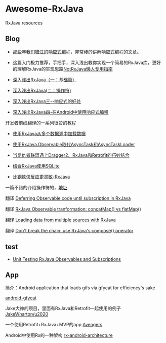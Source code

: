 # Awesome-RxJava
RxJava resources

## Blog

 * [那些年我们错过的响应式编程](http://www.devtf.cn/?p=174)，非常棒的讲解响应式编程的文章。

 * 这篇入门极力推荐，手把手，深入浅出教你实现一个简易的RxJava库，更好的理解RxJava的实现思路[NotRxJava懒人专用指南](http://www.devtf.cn/?p=323)

 * [深入浅出RxJava（一：基础篇）](http://blog.csdn.net/lzyzsd/article/details/41833541)

 * [深入浅出RxJava(二：操作符)](http://blog.csdn.net/lzyzsd/article/details/44094895)

 * [深入浅出RxJava三--响应式的好处](http://blog.csdn.net/lzyzsd/article/details/44891933)

 * [深入浅出RxJava四-在Android中使用响应式编程](http://blog.csdn.net/lzyzsd/article/details/45033611)

 开发者前线翻译的一系列很赞的教程

 * [使用RxJava从多个数据源中加载数据](http://www.devtf.cn/?p=764)

 * [使用RxJava.Observable取代AsyncTask和AsyncTaskLoader](http://www.devtf.cn/?p=114)

 * [当复仇者联盟遇上Dragger2、RxJava和Retrofit的巧妙结合](http://www.devtf.cn/?p=565)

 * [结合RxJava使用SQLite](http://www.devtf.cn/?p=734)

 * [比钢铁侠反应更灵敏-RxJava](http://www.devtf.cn/?p=770)
 
 一篇不错的介绍操作符的，[地址](http://blog.csdn.net/job_hesc/article/details/46242117) 
 
 翻译 [Deferring Observable code until subscription in RxJava](http://www.jianshu.com/p/c83996149f5b)

 翻译 [RxJava Observable tranformation: concatMap() vs flatMap()](http://www.jianshu.com/p/6d16805537ef)
 
 翻译 [Loading data from multiple sources with RxJava](http://www.jianshu.com/p/be084df924dc)
 
 翻译 [Don't break the chain: use RxJava's compose() operator](http://www.jianshu.com/p/e9e03194199e)
 
   
## test 
 
 
 * [Unit Testing RxJava Observables and Subscriptions](http://fedepaol.github.io/blog/2015/09/13/testing-rxjava-observables-subscriptions/)
  
## App

 简介：Android application that loads gifs via gfycat for efficiency's sake

 [android-gfycat](https://github.com/dlew/android-gfycat)

 Jake大神的项目，里面有RxJava和Retrofit一起使用的例子
 [JakeWharton/u2020](https://github.com/JakeWharton/u2020)
 
 一个使用Retrofit+RxJava+MVP的app
 [Avengers](https://github.com/saulmm/Avengers)
 
 Android中使用Rx的一种架构
 [rx-android-architecture](https://github.com/tehmou/rx-android-architecture)
